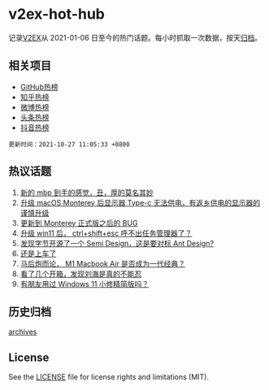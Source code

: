 # v2ex-hot-hub

 记录[V2EX](https://www.v2ex.com/)从 2021-01-06 日至今的热门话题。每小时抓取一次数据，按天[归档](archives)。
 
 ## 相关项目

- [GitHub热榜](https://github.com/snaildev/github-hot-hub)
- [知乎热榜](https://github.com/snaildev/zhihu-hot-hub)
- [微博热榜](https://github.com/snaildev/weibo-hot-hub)
- [头条热榜](https://github.com/snaildev/toutiao-hot-hub)
- [抖音热榜](https://github.com/snaildev/douyin-hot-hub)


 `更新时间：2021-10-27 11:05:33 +0800`

## 热议话题

1. [新的 mbp 到手的感觉，丑，厚的莫名其妙](https://www.v2ex.com/t/810583)
1. [升级 macOS Monterey 后显示器 Type-c 无法供电，有返乡供电的显示器的谨慎升级](https://www.v2ex.com/t/810578)
1. [更新到 Monterey 正式版之后的 BUG](https://www.v2ex.com/t/810622)
1. [升级 win11 后， ctrl+shift+esc 呼不出任务管理器了？](https://www.v2ex.com/t/810576)
1. [发现字节开源了一个 Semi Design，这是要对标 Ant Design?](https://www.v2ex.com/t/810618)
1. [还是上车了](https://www.v2ex.com/t/810631)
1. [马后炮而论， M1 Macbook Air 是否成为一代经典？](https://www.v2ex.com/t/810802)
1. [看了几个开箱，发现刘海是真的不能忍](https://www.v2ex.com/t/810609)
1. [有朋友用过 Windows 11 小修精简版吗？](https://www.v2ex.com/t/810728)

## 历史归档

[archives](archives)

## License

See the [LICENSE](LICENSE) file for license rights and limitations (MIT).
